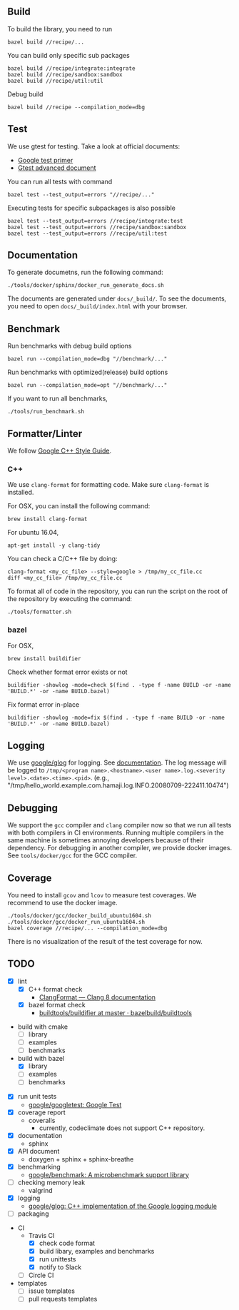 ## Build
To build the library, you need to run

```
bazel build //recipe/...
```

You can build only specific sub packages

```
bazel build //recipe/integrate:integrate
bazel build //recipe/sandbox:sandbox
bazel build //recipe/util:util
```

Debug build

```
bazel build //recipe --compilation_mode=dbg
```

## Test
We use gtest for testing. Take a look at official documents:

* [Google test primer](https://github.com/google/googletest/blob/master/googletest/docs/primer.md)
* [Gtest advanced document](https://github.com/google/googletest/blob/master/googletest/docs/advanced.md)

You can run all tests with command

```
bazel test --test_output=errors "//recipe/..."
```

Executing tests for specific subpackages is also possible

```
bazel test --test_output=errors //recipe/integrate:test
bazel test --test_output=errors //recipe/sandbox:sandbox
bazel test --test_output=errors //recipe/util:test
```

## Documentation
To generate documetns, run the following command:

```
./tools/docker/sphinx/docker_run_generate_docs.sh
```

The documents are generated under `docs/_build/`.
To see the documents, you need to open `docs/_build/index.html` with your browser.

## Benchmark
Run benchmarks with debug build options

```
bazel run --compilation_mode=dbg "//benchmark/..."
```

Run benchmarks with optimized(release) build options

```
bazel run --compilation_mode=opt "//benchmark/..."
```

If you want to run all benchmarks,

```
./tools/run_benchmark.sh
```

## Formatter/Linter
We follow [Google C\+\+ Style Guide](https://google.github.io/styleguide/cppguide.html).

### C++
We use `clang-format` for formatting code.
Make sure `clang-format` is installed.

For OSX, you can install the following command:

```
brew install clang-format
```

For ubuntu 16.04,

```
apt-get install -y clang-tidy
```

You can check a C/C++ file by doing:

```
clang-format <my_cc_file> --style=google > /tmp/my_cc_file.cc
diff <my_cc_file> /tmp/my_cc_file.cc
```

To format all of code in the repository, you can run the script on the root of the repository by executing the command:

```
./tools/formatter.sh
```

### bazel
For OSX,

```
brew install buildifier
```

Check whether format error exists or not

```
buildifier -showlog -mode=check $(find . -type f -name BUILD -or -name 'BUILD.*' -or -name BUILD.bazel)
```

Fix format error in-place

```
buildifier -showlog -mode=fix $(find . -type f -name BUILD -or -name 'BUILD.*' -or -name BUILD.bazel)
```

## Logging
We use [google/glog](https://github.com/google/glog) for logging. See [documentation](http://rpg.ifi.uzh.ch/docs/glog.html).
The log message will be logged to `/tmp/<program name>.<hostname>.<user name>.log.<severity level>.<date>.<time>.<pid>`. (e.g., "/tmp/hello_world.example.com.hamaji.log.INFO.20080709-222411.10474")

## Debugging
We support the `gcc` compiler and `clang` compiler now so that we run all tests with both compilers in CI environments.
Running multiple compilers in the same machine is sometimes annoying developers because of their dependency.
For debugging in another compiler, we provide docker images.
See `tools/docker/gcc` for the GCC compiler.

## Coverage
You need to install `gcov` and `lcov` to measure test coverages.
We recommend to use the docker image.

```
./tools/docker/gcc/docker_build_ubuntu1604.sh
./tools/docker/gcc/docker_run_ubuntu1604.sh
bazel coverage //recipe/... --compilation_mode=dbg
```

There is no visualization of the result of the test coverage for now.

## TODO

* [x] lint
    * [x] C++ format check
        * [ClangFormat — Clang 8 documentation](https://clang.llvm.org/docs/ClangFormat.html)
    * [x] bazel format check
        * [buildtools/buildifier at master · bazelbuild/buildtools](https://github.com/bazelbuild/buildtools/tree/master/buildifier)
* build with cmake
    * [ ] library
    * [ ] examples
    * [ ] benchmarks
* build with bazel
    * [x] library
    * [ ] examples
    * [ ] benchmarks
* [x] run unit tests
    * [google/googletest: Google Test](https://github.com/google/googletest)
* [x] coverage report
    * coveralls
        * currently, codeclimate does not support C++ repository.
* [x] documentation
    * sphinx
* [x] API document
    * doxygen + sphinx + sphinx-breathe
* [x] benchmarking
    * [google/benchmark: A microbenchmark support library](https://github.com/google/benchmark)
* [ ] checking memory leak
    * valgrind
* [x] logging
    * [google/glog: C\+\+ implementation of the Google logging module](https://github.com/google/glog)
* [ ] packaging
* CI
    * Travis CI
        * [x] check code format
        * [x] build libary, examples and benchmarks
        * [x] run unittests
        * [x] notify to Slack
    * [ ] Circle CI
* templates
    * [ ] issue templates
    * [ ] pull requests templates
